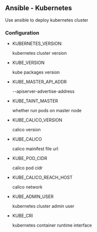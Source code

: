 ## Ansible - Kubernetes
Use ansible to deploy kubernetes cluster

### Configuration

* KUBERNETES_VERSION:

  kubernetes cluster version

* KUBE_VERSION

  kube packages version

* KUBE_MASTER_API_ADDR

  --apiserver-advertise-address

* KUBE_TAINT_MASTER 

  whether run pods on master node

* KUBE_CALICO_VERSION

  calico version

* KUBE_CALICO

  calico mainifest file url

* KUBE_POD_CIDR

  calico pod cidr

* KUBE_CALICO_REACH_HOST

  calico network

* KUBE_ADMIN_USER

  kubernetes cluster admin user

* KUBE_CRI

  kubernetes container runtime interface
